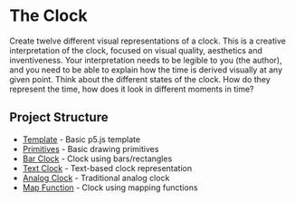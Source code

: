  
# The Clock
Create twelve different visual representations of a clock. This is a creative interpretation of the clock, focused on visual quality, aesthetics and inventiveness. Your interpretation needs to be legible to you (the author), and you need to be able to explain how the time is derived visually at any given point. Think about the different states of the clock. How do they represent the time, how does it look in different moments in time?

## Project Structure

- [Template](https://readyletsgo.github.io/clock/00_p5Template/) - Basic p5.js template
- [Primitives](https://readyletsgo.github.io/clock/01_primitives/) - Basic drawing primitives
- [Bar Clock](https://readyletsgo.github.io/clock/02-bar-clock/) - Clock using bars/rectangles
- [Text Clock](https://readyletsgo.github.io/clock/03-text-clock/) - Text-based clock representation
- [Analog Clock](https://readyletsgo.github.io/clock/04-analog-clock/) - Traditional analog clock
- [Map Function](https://readyletsgo.github.io/clock/05_mapfunction/) - Clock using mapping functions

